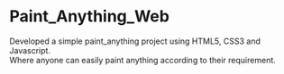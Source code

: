 # Paint_Anything_Web
Developed a simple paint_anything project using HTML5, CSS3 and Javascript.<br>
Where anyone can easily paint anything according to their requirement.
